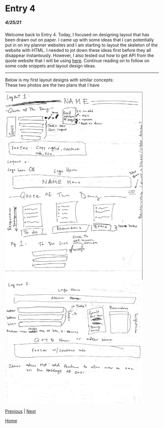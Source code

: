 # Entry 4
##### 4/25/21

Welcome back to Entry 4. Today, I focused on designing layout that has been drawn out on paper. I came up with some ideas that I can potentially put in on my planner websites and I am starting to layout the skeleton of the website with HTML. I needed to jot down these ideas first before they all disappear instantously. However, I also tested out how to get API from the quote website that I will be using [here](https://rapidapi.com/ipworld/api/quotes-inspirational-quotes-motivational-quotes). Continue reading on to follow on some code snippets and layout design ideas.
<hr>

Below is my first layout designs with similar concepts: <br>
These two photos are the two plans that I have <br>

<div>
<img src= "plannerDesign1" alt="pic1" width="450"> <img src="plannerDesign2" alt="img2" width="450" style="vertical-align:center"/>
</div>

[Previous](entry03.md) | [Next](entry05.md)

[Home](../README.md)